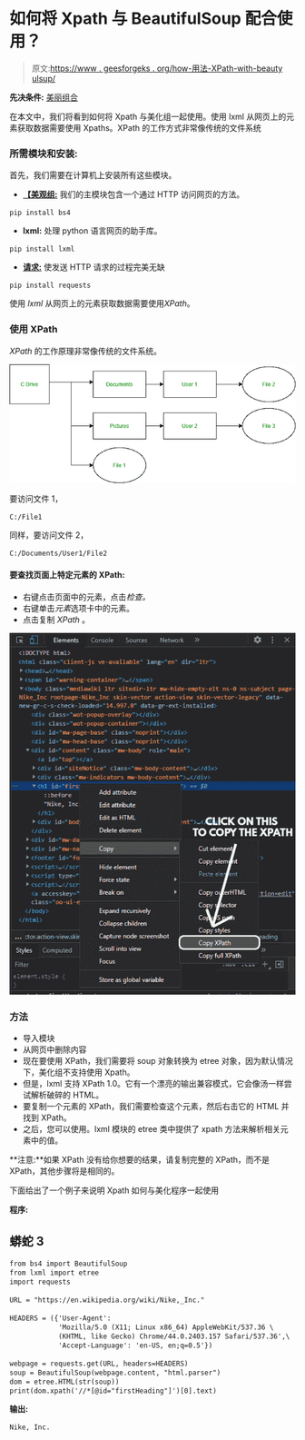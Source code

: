 # 如何将 Xpath 与 BeautifulSoup 配合使用？

> 原文:[https://www . geesforgeks . org/how-用法-XPath-with-beauty ulsup/](https://www.geeksforgeeks.org/how-to-use-xpath-with-beautifulsoup/)

**先决条件:** [美丽组合](https://www.geeksforgeeks.org/implementing-web-scraping-python-beautiful-soup/)

在本文中，我们将看到如何将 Xpath 与美化组一起使用。使用 lxml 从网页上的元素获取数据需要使用 Xpaths。XPath 的工作方式非常像传统的文件系统

### 所需模块和安装:

首先，我们需要在计算机上安装所有这些模块。

*   [**【美观组:**](https://www.geeksforgeeks.org/implementing-web-scraping-python-beautiful-soup/) 我们的主模块包含一个通过 HTTP 访问网页的方法。

```
pip install bs4
```

*   **lxml:** 处理 python 语言网页的助手库。

```
pip install lxml
```

*   [**请求:**](https://www.geeksforgeeks.org/python-requests-tutorial/) 使发送 HTTP 请求的过程完美无缺

```
pip install requests
```

使用 *lxml* 从网页上的元素获取数据需要使用*XPath*。

### 使用 XPath

*XPath* 的工作原理非常像传统的文件系统。

![](img/0b92db03d21ebab2b086d2ec2dba10cf.png)

要访问文件 1，

```
C:/File1
```

同样，要访问文件 2，

```
C:/Documents/User1/File2
```

#### 要查找页面上特定元素的 XPath:

*   右键点击页面中的元素，点击*检查。*
*   右键单击*元素*选项卡中的元素。
*   点击复制 *XPath* 。

![](img/c1d6a50c3a6b8f52bcf31f2c427eceeb.png)

### 方法

*   导入模块
*   从网页中删除内容
*   现在要使用 XPath，我们需要将 soup 对象转换为 etree 对象，因为默认情况下，美化组不支持使用 Xpath。
*   但是，lxml 支持 XPath 1.0。它有一个漂亮的输出兼容模式，它会像汤一样尝试解析破碎的 HTML。
*   要复制一个元素的 XPath，我们需要检查这个元素，然后右击它的 HTML 并找到 XPath。
*   之后，您可以使用。lxml 模块的 etree 类中提供了 xpath 方法来解析相关元素中的值。

**注意:**如果 XPath 没有给你想要的结果，请复制完整的 XPath，而不是 XPath，其他步骤将是相同的。

下面给出了一个例子来说明 Xpath 如何与美化程序一起使用

**程序:**

## 蟒蛇 3

```
from bs4 import BeautifulSoup
from lxml import etree
import requests

URL = "https://en.wikipedia.org/wiki/Nike,_Inc."

HEADERS = ({'User-Agent':
            'Mozilla/5.0 (X11; Linux x86_64) AppleWebKit/537.36 \
            (KHTML, like Gecko) Chrome/44.0.2403.157 Safari/537.36',\
            'Accept-Language': 'en-US, en;q=0.5'})

webpage = requests.get(URL, headers=HEADERS)
soup = BeautifulSoup(webpage.content, "html.parser")
dom = etree.HTML(str(soup))
print(dom.xpath('//*[@id="firstHeading"]')[0].text)
```

**输出:**

```
Nike, Inc.
```